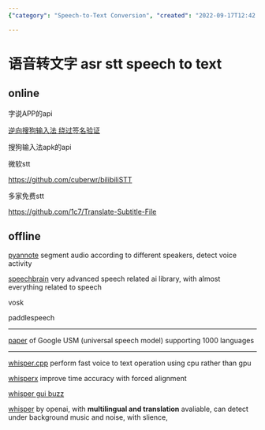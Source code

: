 ```yaml
---
{"category": "Speech-to-Text Conversion", "created": "2022-09-17T12:42:12.000Z", "date": "2022-09-17 12:42:12", "description": "This article explores the different methods and tools available for speech-to-text conversion, including online and offline options such as APIs, open-source libraries, and software implementations. These solutions support multiple languages and translation capabilities.", "modified": "2023-04-04T06:24:33.362Z", "tags": ["speech-to-text", "conversion methods", "online tools", "offline solutions", "APIs", "open-source libraries", "multiple languages"], "title": "语音转文字 stt speech to text"}

---
```


# 语音转文字 asr stt speech to text

## online

字说APP的api

[逆向搜狗输入法 绕过签名验证](https://www.cnblogs.com/lxh2cwl/p/14842527.html)

搜狗输入法apk的api

微软stt

https://github.com/cuberwr/bilibiliSTT

多家免费stt

https://github.com/1c7/Translate-Subtitle-File

## offline

[pyannote](https://huggingface.co/pyannote/segmentation) segment audio according to different speakers, detect voice activity

[speechbrain](https://speechbrain.github.io/) very advanced speech related ai library, with almost everything related to speech

vosk

paddlespeech

----

[paper](https://arxiv.org/pdf/2303.01037) of Google USM (universal speech model) supporting 1000 languages

----

[whisper.cpp](https://github.com/ggerganov/whisper.cpp) perform fast voice to text operation using cpu rather than gpu

[whisperx](https://github.com/m-bain/whisperX) improve time accuracy with forced alignment

[whisper gui buzz](https://github.com/chidiwilliams/buzz)

[whisper](https://github.com/openai/whisper) by openai, with **multilingual and translation** avaliable, can detect under background music and noise, with slience,
